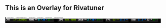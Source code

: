 ## This is an Overlay for Rivatuner
<img src="https://raw.githubusercontent.com/mBlinkii/info-bar---rivatuner/main/Screenshot%202024-03-26%20202504.png" alt="Screenshot 6"></a>
